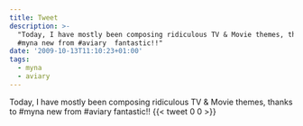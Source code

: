 ```yaml
---
title: Tweet
description: >-
  "Today, I have mostly been composing ridiculous TV & Movie themes, thanks to
  #myna new from #aviary  fantastic!!"
date: '2009-10-13T11:10:23+01:00'
tags:
  - myna
  - aviary
---
```

Today, I have mostly been composing ridiculous TV & Movie themes, thanks to #myna new from #aviary  fantastic!!
      {{< tweet 0 0 >}}
    
